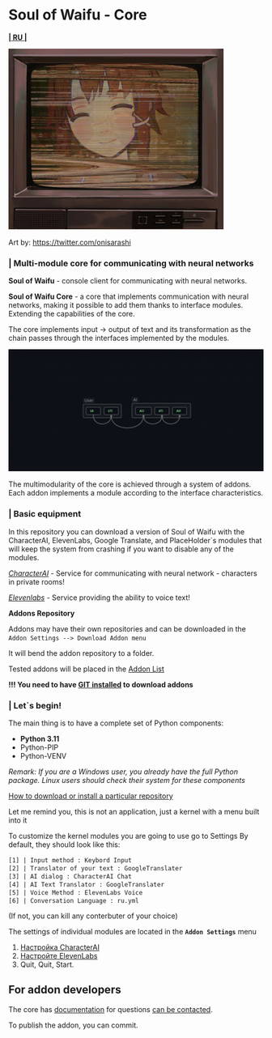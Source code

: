 # Soul of Waifu - Core
[**| RU |**](README.MD)

<img src="docs/cont/preview.jpg" href="https://twitter.com/onisarashi"></img>

Art by: https://twitter.com/onisarashi

### | Multi-module core for communicating with neural networks

**Soul of Waifu** - console client for communicating with neural networks.

**Soul of Waifu Core** - a core that implements communication with neural networks, making it possible to add them thanks to interface modules. Extending the capabilities of the core.

The core implements input -> output of text and its transformation as the chain passes through the interfaces implemented by the modules.

![logic](docs/cont/dialog_entity.png)

The multimodularity of the core is achieved through a system of addons.
Each addon implements a module according to the interface characteristics.

### | Basic equipment

In this repository you can download a version of Soul of Waifu with the CharacterAI, ElevenLabs, Google Translate, and PlaceHolder`s modules that will keep the system from crashing if you want to disable any of the modules.

[*CharacterAI*](https://beta.character.ai/) - Service for communicating with neural network - characters in private rooms!

[*Elevenlabs*](https://elevenlabs.io/) -  Service providing the ability to voice text! 

**Addons Repository**

Addons may have their own repositories and can be downloaded in the ``Addon Settings --> Download Addon menu``

It will bend the addon repository to a folder.

Tested addons will be placed in the [Addon List](ADDON_LIST.MD)

**!!! You need to have [GIT installed](https://git-scm.com/downloads) to download addons**

### | Let`s  begin!

The main thing is to have a complete set of Python components:
- **Python 3.11** 
- Python-PIP
- Python-VENV

*Remark: If you are a Windows user, you already have the full Python package. 
Linux users should check their system for these components*

[How to download or install a particular repository](https://docs.github.com/en/repositories/working-with-files/using-files/downloading-source-code-archives)

Let me remind you, this is not an application, just a kernel with a menu built into it

To customize the kernel modules you are going to use go to Settings 
By default, they should look like this:

```
[1] | Input method : Keybord Input
[2] | Translator of your text : GoogleTranslater
[3] | AI dialog : CharacterAI Chat
[4] | AI Text Translator : GoogleTranslater
[5] | Voice Method : ElevenLabs Voice
[6] | Conversation Language : ru.yml
```

(If not, you can kill any conterbuter of your choice)

The settings of individual modules are located in the **``Addon Settings``** menu

1. [Настройка CharacterAI](addons/CharacterAI/README_RU.MD)
2. [Настройте ElevenLabs](addons/ElevenLabs/README_RU.MD)
3. Quit, Quit, Start.

## For addon developers

The core has [documentation](docs/en/1.Components.MD) for questions [can be contacted](https://gulysh.art).

To publish the addon, you can commit.